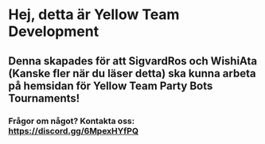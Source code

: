 # Hej, detta är Yellow Team Development
## Denna skapades för att SigvardRos och WishiAta (Kanske fler när du läser detta) ska kunna arbeta på hemsidan för Yellow Team Party Bots Tournaments!
### Frågor om något? Kontakta oss: https://discord.gg/6MpexHYfPQ

